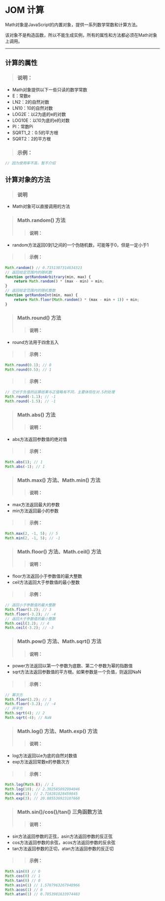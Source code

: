 # JOM 计算
Math对象是JavaScript的内置对象，提供一系列数学常数和计算方法。

该对象不是构造函数，所以不能生成实例，所有的属性和方法都必须在Math对象上调用。
***

## 计算的属性
> ### 说明：
* Math对象提供以下一些只读的数学常数
* E：常数e
* LN2：2的自然对数
* LN10：10的自然对数
* LOG2E：以2为底的e的对数
* LOG10E：以10为底的e的对数
* PI：常数Pi
* SQRT1_2：0.5的平方根
* SQRT2：2的平方根

> ### 示例：
```javascript
// 因为使用率不高，暂不介绍
```

## 计算对象的方法
> ### 说明
* Math对象可以直接调用的方法

> ### Math.random() 方法
>> #### 说明：
* random方法返回0到1之间的一个伪随机数，可能等于0，但是一定小于1

>> #### 示例：
```javascript
Math.random() // 0.7151307314634323
// 返回给定范围内的随机数
function getRandomArbitrary(min, max) {
    return Math.random() * (max - min) + min;
}
// 返回给定范围内的随机整数
function getRandomInt(min, max) {
    return Math.floor(Math.random() * (max - min + 1)) + min;
}
```

> ### Math.round() 方法
>> #### 说明：
* round方法用于四舍五入

>> #### 示例：
```javascript
Math.round(0.1); // 0
Math.round(0.5); // 1
```

>> #### 示例：
```javascript
// 它对于负值的运算结果与正值略有不同，主要体现在对.5的处理
Math.round(-1.1); // -1
Math.round(-1.5); // -1
```

> ### Math.abs() 方法
>> #### 说明：
* abs方法返回参数值的绝对值

>> #### 示例：
```javascript
Math.abs(1); // 1
Math.abs(-1); // 1
```

> ### Math.max() 方法、Math.min() 方法
>> #### 说明：
* max方法返回最大的参数
* min方法返回最小的参数

>> #### 示例：
```javascript
Math.max(2, -1, 5); // 5
Math.min(2, -1, 5); // -1
```

> ### Math.floor() 方法、Math.ceil() 方法
>> #### 说明：
* floor方法返回小于参数值的最大整数
* ceil方法返回大于参数值的最小整数

>> #### 示例：
```javascript
// 返回小于参数值的最大整数
Math.floor(3.2); // 3
Math.floor(-3.2); // -4
// 返回大于参数值的最小整数
Math.ceil(3.2); // 4
Math.ceil(-3.2); // -3
```

> ### Math.pow() 方法、Math.sqrt() 方法
>> #### 说明：
* power方法返回以第一个参数为底数、第二个参数为幂的指数值
* sqrt方法法返回参数值的平方根。如果参数是一个负值，则返回NaN

>> #### 示例：
```javascript
// 幂次方
Math.floor(3.2); // 3
Math.floor(-3.2); // -4
// 开平方
Math.sqrt(4); // 2
Math.sqrt(-4); // NaN
```

> ### Math.log() 方法、Math.exp() 方法
>> #### 说明：
* log方法返回以e为底的自然对数值
* exp方法返回常数e的参数次方

>> #### 示例：
```javascript
Math.log(Math.E); // 1
Math.log(10); // 2.302585092994046
Math.exp(1); // 2.718281828459045
Math.exp(3); // 20.085536923187668
```

> ### Math.sin()/cos()/tan() 三角函数方法
>> #### 说明：
* sin方法返回参数的正弦，asin方法返回参数的反正弦
* cos方法返回参数的余弦，acos方法返回参数的反余弦
* tan方法返回参数的正切，atan方法返回参数的反正切

>> #### 示例：
```javascript
Math.sin(0) // 0
Math.cos(0) // 1
Math.tan(0) // 0
Math.asin(1) // 1.5707963267948966
Math.acos(1) // 0
Math.atan(1) // 0.7853981633974483
```



